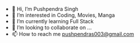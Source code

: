 - 👋 Hi, I’m Pushpendra Singh
- 👀 I’m interested in Coding, Movies, Manga
- 🌱 I’m currently learning Full Stack
- 💞️ I’m looking to collaborate on ...
- 📫 How to reach me pushpendras003@gmail.com

<!---
pushpendras003/pushpendras003 is a ✨ special ✨ repository because its `README.md` (this file) appears on your GitHub profile.
You can click the Preview link to take a look at your changes.
--->
